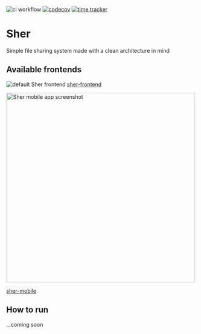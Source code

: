 ![ci workflow](https://github.com/SherApp/Sher/actions/workflows/ci.yml/badge.svg) [![codecov](https://codecov.io/gh/SherApp/Sher/branch/main/graph/badge.svg?token=UGSWHXITPW)](https://codecov.io/gh/SherApp/Sher) [![time tracker](https://wakatime.com/badge/github/SherApp/Sher.svg)](https://wakatime.com/badge/github/SherApp/Sher)
# Sher
Simple file sharing system made with a clean architecture in mind

## Available frontends
![default Sher frontend](https://user-images.githubusercontent.com/12448522/128311281-9143c2df-4cea-4304-9bec-d5cbdc31a6ef.gif)
[sher-frontend](https://github.com/SherApp/sher-frontend)

<img src="https://user-images.githubusercontent.com/12448522/128312794-bfe7c3cd-a830-4f28-952b-81acbf667528.jpg" width="500" alt="Sher mobile app screenshot" />

[sher-mobile](https://github.com/SherApp/sher-mobile)

## How to run
...coming soon
